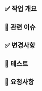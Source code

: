 ## ✅ 작업 개요
<!---- 어떤 작업을 했는지 한 줄 요약-->

## 🔗 관련 이슈
<!----- 전체 완료 시: Closes #XX-->
<!----- 일부 작업일 경우: Related to #XX 또는 Part of #XX-->

## ✅ 변경사항
<!----- 주요 파일 변경 및 추가 기능 정리-->

## 🧪 테스트
<!----- 직접 실행해 본 테스트 내역-->

## 🙋 요청사항
<!----- 리뷰어에게 받고 싶은 피드백-->
